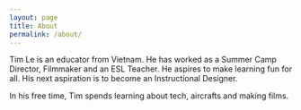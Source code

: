 ```yaml
---
layout: page
title: About
permalink: /about/
---
```


Tim Le is an educator from Vietnam. He has worked as a Summer Camp Director, Filmmaker and an ESL Teacher.
He aspires to make learning fun for all. 
His next aspiration is to become an Instructional Designer.

In his free time, Tim spends learning about tech, aircrafts and making films.